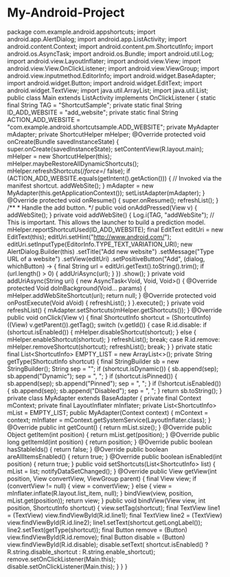 # My-Android-Project
package com.example.android.appshortcuts;   import android.app.AlertDialog; import android.app.ListActivity; import android.content.Context; import android.content.pm.ShortcutInfo; import android.os.AsyncTask; import android.os.Bundle; import android.util.Log; import android.view.LayoutInflater; import android.view.View; import android.view.View.OnClickListener; import android.view.ViewGroup; import android.view.inputmethod.EditorInfo; import android.widget.BaseAdapter; import android.widget.Button; import android.widget.EditText; import android.widget.TextView;   import java.util.ArrayList; import java.util.List;   public class Main extends ListActivity implements OnClickListener {     static final String TAG = "ShortcutSample";       private static final String ID_ADD_WEBSITE = "add_website";       private static final String ACTION_ADD_WEBSITE =             "com.example.android.shortcutsample.ADD_WEBSITE";       private MyAdapter mAdapter;       private ShortcutHelper mHelper;       @Override     protected void onCreate(Bundle savedInstanceState) {         super.onCreate(savedInstanceState);           setContentView(R.layout.main);           mHelper = new ShortcutHelper(this);           mHelper.maybeRestoreAllDynamicShortcuts();           mHelper.refreshShortcuts(/*force=*/ false);           if (ACTION_ADD_WEBSITE.equals(getIntent().getAction())) {             // Invoked via the manifest shortcut.             addWebSite();         }           mAdapter = new MyAdapter(this.getApplicationContext());         setListAdapter(mAdapter);     }       @Override     protected void onResume() {         super.onResume();         refreshList();     }       /**      * Handle the add button.      */     public void onAddPressed(View v) {         addWebSite();     }       private void addWebSite() {         Log.i(TAG, "addWebSite");           // This is important.  This allows the launcher to build a prediction model.         mHelper.reportShortcutUsed(ID_ADD_WEBSITE);           final EditText editUri = new EditText(this);           editUri.setHint("http://www.android.com/");         editUri.setInputType(EditorInfo.TYPE_TEXT_VARIATION_URI);           new AlertDialog.Builder(this)                 .setTitle("Add new website")                 .setMessage("Type URL of a website")                 .setView(editUri)                 .setPositiveButton("Add", (dialog, whichButton) -> {                     final String url = editUri.getText().toString().trim();                     if (url.length() > 0) {                         addUriAsync(url);                     }                 })                 .show();     }       private void addUriAsync(String uri) {         new AsyncTask&lt;Void, Void, Void>() {             @Override             protected Void doInBackground(Void... params) {                 mHelper.addWebSiteShortcut(uri);                 return null;             }               @Override             protected void onPostExecute(Void aVoid) {                 refreshList();             }         }.execute();     }       private void refreshList() {         mAdapter.setShortcuts(mHelper.getShortcuts());     }       @Override     public void onClick(View v) {         final ShortcutInfo shortcut = (ShortcutInfo) ((View) v.getParent()).getTag();           switch (v.getId()) {             case R.id.disable:                 if (shortcut.isEnabled()) {                     mHelper.disableShortcut(shortcut);                 } else {                     mHelper.enableShortcut(shortcut);                 }                 refreshList();                 break;             case R.id.remove:                 mHelper.removeShortcut(shortcut);                 refreshList();                 break;         }     }       private static final List&lt;ShortcutInfo> EMPTY_LIST = new ArrayList&lt;>();       private String getType(ShortcutInfo shortcut) {         final StringBuilder sb = new StringBuilder();         String sep = "";         if (shortcut.isDynamic()) {             sb.append(sep);             sb.append("Dynamic");             sep = ", ";         }         if (shortcut.isPinned()) {             sb.append(sep);             sb.append("Pinned");             sep = ", ";         }         if (!shortcut.isEnabled()) {             sb.append(sep);             sb.append("Disabled");             sep = ", ";         }         return sb.toString();     }       private class MyAdapter extends BaseAdapter {         private final Context mContext;         private final LayoutInflater mInflater;         private List&lt;ShortcutInfo> mList = EMPTY_LIST;           public MyAdapter(Context context) {             mContext = context;             mInflater = mContext.getSystemService(LayoutInflater.class);         }           @Override         public int getCount() {             return mList.size();         }           @Override         public Object getItem(int position) {             return mList.get(position);         }           @Override         public long getItemId(int position) {             return position;         }           @Override         public boolean hasStableIds() {             return false;         }           @Override         public boolean areAllItemsEnabled() {             return true;         }           @Override         public boolean isEnabled(int position) {             return true;         }           public void setShortcuts(List&lt;ShortcutInfo> list) {             mList = list;             notifyDataSetChanged();         }           @Override         public View getView(int position, View convertView, ViewGroup parent) {             final View view;             if (convertView != null) {                 view = convertView;             } else {                 view = mInflater.inflate(R.layout.list_item, null);             }               bindView(view, position, mList.get(position));               return view;         }           public void bindView(View view, int position, ShortcutInfo shortcut) {             view.setTag(shortcut);               final TextView line1 = (TextView) view.findViewById(R.id.line1);             final TextView line2 = (TextView) view.findViewById(R.id.line2);               line1.setText(shortcut.getLongLabel());               line2.setText(getType(shortcut));               final Button remove = (Button) view.findViewById(R.id.remove);             final Button disable = (Button) view.findViewById(R.id.disable);               disable.setText(                     shortcut.isEnabled() ? R.string.disable_shortcut : R.string.enable_shortcut);               remove.setOnClickListener(Main.this);             disable.setOnClickListener(Main.this);         }     } }
